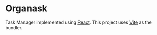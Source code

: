 # Organask

Task Manager implemented using [React](https://react.dev). This project uses [Vite](https://vitejs.dev) as the bundler.
